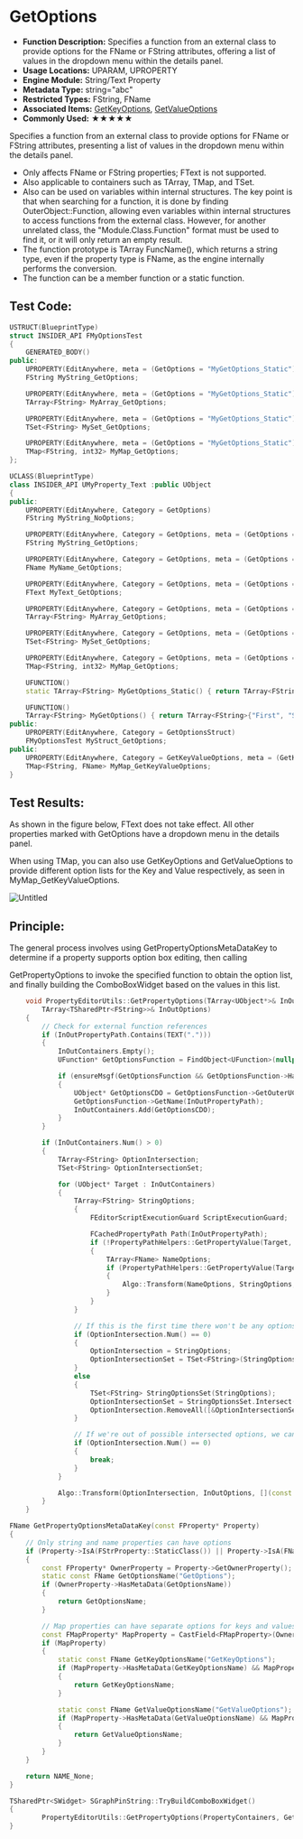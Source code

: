 # GetOptions

- **Function Description:** Specifies a function from an external class to provide options for the FName or FString attributes, offering a list of values in the dropdown menu within the details panel.
- **Usage Locations:** UPARAM, UPROPERTY
- **Engine Module:** String/Text Property
- **Metadata Type:** string="abc"
- **Restricted Types:** FString, FName
- **Associated Items:** [GetKeyOptions](../GetKeyOptions.md), [GetValueOptions](../GetValueOptions.md)
- **Commonly Used:** ★★★★★

Specifies a function from an external class to provide options for FName or FString attributes, presenting a list of values in the dropdown menu within the details panel.

- Only affects FName or FString properties; FText is not supported.
- Also applicable to containers such as TArray, TMap, and TSet.
- Also can be used on variables within internal structures. The key point is that when searching for a function, it is done by finding OuterObject::Function, allowing even variables within internal structures to access functions from the external class. However, for another unrelated class, the "Module.Class.Function" format must be used to find it, or it will only return an empty result.
- The function prototype is TArray<FString> FuncName(), which returns a string type, even if the property type is FName, as the engine internally performs the conversion.
- The function can be a member function or a static function.

## Test Code:

```cpp
USTRUCT(BlueprintType)
struct INSIDER_API FMyOptionsTest
{
	GENERATED_BODY()
public:
	UPROPERTY(EditAnywhere, meta = (GetOptions = "MyGetOptions_Static"))
	FString MyString_GetOptions;

	UPROPERTY(EditAnywhere, meta = (GetOptions = "MyGetOptions_Static"))
	TArray<FString> MyArray_GetOptions;

	UPROPERTY(EditAnywhere, meta = (GetOptions = "MyGetOptions_Static"))
	TSet<FString> MySet_GetOptions;

	UPROPERTY(EditAnywhere, meta = (GetOptions = "MyGetOptions_Static"))
	TMap<FString, int32> MyMap_GetOptions;
};

UCLASS(BlueprintType)
class INSIDER_API UMyProperty_Text :public UObject
{
public:
	UPROPERTY(EditAnywhere, Category = GetOptions)
	FString MyString_NoOptions;

	UPROPERTY(EditAnywhere, Category = GetOptions, meta = (GetOptions = "MyGetOptions"))
	FString MyString_GetOptions;

	UPROPERTY(EditAnywhere, Category = GetOptions, meta = (GetOptions = "MyGetOptions"))
	FName MyName_GetOptions;

	UPROPERTY(EditAnywhere, Category = GetOptions, meta = (GetOptions = "MyGetOptions"))
	FText MyText_GetOptions;

	UPROPERTY(EditAnywhere, Category = GetOptions, meta = (GetOptions = "MyGetOptions"))
	TArray<FString> MyArray_GetOptions;

	UPROPERTY(EditAnywhere, Category = GetOptions, meta = (GetOptions = "MyGetOptions"))
	TSet<FString> MySet_GetOptions;

	UPROPERTY(EditAnywhere, Category = GetOptions, meta = (GetOptions = "MyGetOptions"))
	TMap<FString, int32> MyMap_GetOptions;

	UFUNCTION()
	static TArray<FString> MyGetOptions_Static() { return TArray<FString>{"Cat", "Dog"}; }

	UFUNCTION()
	TArray<FString> MyGetOptions() { return TArray<FString>{"First", "Second", "Third"}; }
public:
	UPROPERTY(EditAnywhere, Category = GetOptionsStruct)
	FMyOptionsTest MyStruct_GetOptions;
public:
	UPROPERTY(EditAnywhere, Category = GetKeyValueOptions, meta = (GetKeyOptions = "MyGetOptions",GetValueOptions="MyGetOptions_Static"))
	TMap<FString, FName> MyMap_GetKeyValueOptions;
}
```

## Test Results:

As shown in the figure below, FText does not take effect. All other properties marked with GetOptions have a dropdown menu in the details panel.

When using TMap, you can also use GetKeyOptions and GetValueOptions to provide different option lists for the Key and Value respectively, as seen in MyMap_GetKeyValueOptions.

![Untitled](Untitled.png)

## Principle:

The general process involves using GetPropertyOptionsMetaDataKey to determine if a property supports option box editing, then calling

GetPropertyOptions to invoke the specified function to obtain the option list, and finally building the ComboBoxWidget based on the values in this list.

```cpp
	void PropertyEditorUtils::GetPropertyOptions(TArray<UObject*>& InOutContainers, FString& InOutPropertyPath,
		TArray<TSharedPtr<FString>>& InOutOptions)
	{
		// Check for external function references
		if (InOutPropertyPath.Contains(TEXT(".")))
		{
			InOutContainers.Empty();
			UFunction* GetOptionsFunction = FindObject<UFunction>(nullptr, *InOutPropertyPath, true);

			if (ensureMsgf(GetOptionsFunction && GetOptionsFunction->HasAnyFunctionFlags(EFunctionFlags::FUNC_Static), TEXT("Invalid GetOptions: %s"), *InOutPropertyPath))
			{
				UObject* GetOptionsCDO = GetOptionsFunction->GetOuterUClass()->GetDefaultObject();
				GetOptionsFunction->GetName(InOutPropertyPath);
				InOutContainers.Add(GetOptionsCDO);
			}
		}

		if (InOutContainers.Num() > 0)
		{
			TArray<FString> OptionIntersection;
			TSet<FString> OptionIntersectionSet;

			for (UObject* Target : InOutContainers)
			{
				TArray<FString> StringOptions;
				{
					FEditorScriptExecutionGuard ScriptExecutionGuard;

					FCachedPropertyPath Path(InOutPropertyPath);
					if (!PropertyPathHelpers::GetPropertyValue(Target, Path, StringOptions))
					{
						TArray<FName> NameOptions;
						if (PropertyPathHelpers::GetPropertyValue(Target, Path, NameOptions))
						{
							Algo::Transform(NameOptions, StringOptions, [](const FName& InName) { return InName.ToString(); });
						}
					}
				}

				// If this is the first time there won't be any options.
				if (OptionIntersection.Num() == 0)
				{
					OptionIntersection = StringOptions;
					OptionIntersectionSet = TSet<FString>(StringOptions);
				}
				else
				{
					TSet<FString> StringOptionsSet(StringOptions);
					OptionIntersectionSet = StringOptionsSet.Intersect(OptionIntersectionSet);
					OptionIntersection.RemoveAll([&OptionIntersectionSet](const FString& Option){ return !OptionIntersectionSet.Contains(Option); });
				}

				// If we're out of possible intersected options, we can stop.
				if (OptionIntersection.Num() == 0)
				{
					break;
				}
			}

			Algo::Transform(OptionIntersection, InOutOptions, [](const FString& InString) { return MakeShared<FString>(InString); });
		}
	}

FName GetPropertyOptionsMetaDataKey(const FProperty* Property)
{
	// Only string and name properties can have options
	if (Property->IsA(FStrProperty::StaticClass()) || Property->IsA(FNameProperty::StaticClass()))
	{
		const FProperty* OwnerProperty = Property->GetOwnerProperty();
		static const FName GetOptionsName("GetOptions");
		if (OwnerProperty->HasMetaData(GetOptionsName))
		{
			return GetOptionsName;
		}

		// Map properties can have separate options for keys and values
		const FMapProperty* MapProperty = CastField<FMapProperty>(OwnerProperty);
		if (MapProperty)
		{
			static const FName GetKeyOptionsName("GetKeyOptions");
			if (MapProperty->HasMetaData(GetKeyOptionsName) && MapProperty->GetKeyProperty() == Property)
			{
				return GetKeyOptionsName;
			}

			static const FName GetValueOptionsName("GetValueOptions");
			if (MapProperty->HasMetaData(GetValueOptionsName) && MapProperty->GetValueProperty() == Property)
			{
				return GetValueOptionsName;
			}
		}
	}

	return NAME_None;
}

TSharedPtr<SWidget> SGraphPinString::TryBuildComboBoxWidget()
{
		PropertyEditorUtils::GetPropertyOptions(PropertyContainers, GetOptionsFunctionName, ComboBoxOptions);
}
```